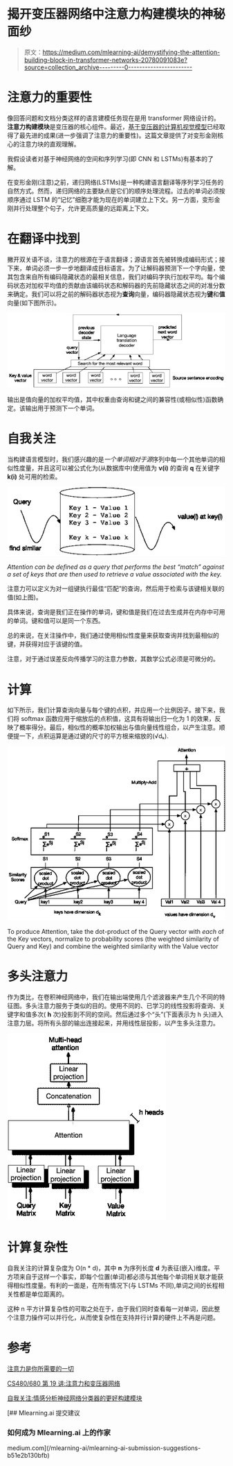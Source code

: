 # 揭开变压器网络中注意力构建模块的神秘面纱

> 原文：<https://medium.com/mlearning-ai/demystifying-the-attention-building-block-in-transformer-networks-20780091083e?source=collection_archive---------0----------------------->

# 注意力的重要性

像回答问题和文档分类这样的语言建模任务现在是用 transformer 网络设计的。**注意力构建模块**是变压器的核心组件。最近，[基于变压器的计算机视觉模型](https://arxiv.org/abs/2010.11929)已经取得了最先进的成果(进一步强调了注意力的重要性)。这篇文章提供了对变形金刚核心的注意力块的直观理解。

我假设读者对基于神经网络的空间和序列学习(即 CNN 和 LSTMs)有基本的了解。

在变形金刚(注意)之前，递归网络(LSTMs)是一种构建语言翻译等序列学习任务的自然方式。然而，递归网络的主要缺点是它们的顺序处理流程。过去的单词必须按顺序通过 LSTM 的“记忆”细胞才能为现在的单词建立上下文。另一方面，变形金刚并行处理整个句子，允许更高质量的远距离上下文。

# 在翻译中找到

撇开双关语不谈，注意力的根源在于语言翻译；源语言首先被转换成编码形式；接下来，单词必须一步一步地翻译成目标语言。为了让解码器预测下一个字向量，使其包含来自所有编码隐藏状态的最相关信息，我们对编码字执行加权平均。每个编码状态对加权平均值的贡献由该编码状态和解码器的先前隐藏状态之间的对准分数来确定。我们可以将之前的解码器状态视为**查询**向量，编码器隐藏状态视为**键**和**值**向量(如下图所示)。

![](img/95c61e54ac02edd32e3b7c8a328e3881.png)

输出是值向量的加权平均值，其中权重由查询和键之间的兼容性(或相似性)函数确定。该输出用于预测下一个单词。

# **自我关注**

当构建语言模型时，我们感兴趣的是*一个单词相对于源*序列中每一个其他单词的相似性度量，并且这可以被公式化为(从数据库中)使用值为 **v(i)** 的查询 **q** 在关键字 **k(i)** 处可用的检索。

![](img/3f1b5483ee9eacb3744fe51571b7d227.png)

*Attention can be defined as a query that performs the best “match” against a set of keys that are then used to retrieve a value associated with the key.*

注意力可以定义为对一组键执行最佳“匹配”的查询，然后用于检索与该键相关联的值(如上图)。

具体来说，查询是我们正在操作的单词，键和值是我们在过去生成并在内存中可用的单词。键和值可以是同一个东西。

总的来说，在关注操作中，我们通过使用相似性度量来获取查询并找到最相似的键，并获得对应于该键的值。

注意，对于通过误差反向传播学习的注意力参数，其数学公式必须是可微分的。

# 计算

如下所示，我们计算查询向量与每个键的点积，并应用一个比例因子。接下来，我们将 softmax 函数应用于缩放后的点积值，这具有将输出归一化为 1 的效果，反映了概率得分。最后，相似性的概率加权输出与值向量线性组合，以产生注意。顺便提一下，点积运算是通过键的尺寸的平方根来缩放的(√dₖ).

![](img/8cae22e51e1bec1ab7a3fc9a5af6d112.png)

To produce Attention, take the dot-product of the Query vector with *each* of the Key vectors, normalize to probability scores (the weighted similarity of Query and Key) and combine the weighted similarity with the Value vector

# 多头注意力

作为类比，在卷积神经网络中，我们在输出端使用几个滤波器来产生几个不同的特征图。多头注意力服务于类似的目的。使用不同的、已学习的线性投影将查询、关键字和值多次( **h** 次)投影到不同的空间。然后通过多个“头”(下面表示为 h 头)进入注意力层。将所有头部的输出连接起来，并用线性层投影，以产生多头注意力。

![](img/b1b8965f2836d35e28cdedc1f97516ea.png)

# 计算复杂性

自我关注的计算复杂度为 O(n * d)，其中 **n** 为序列长度 **d** 为表征(嵌入)维度。平方项来自于这样一个事实，即每个位置(单词)都必须与其他每个单词相关联才能获得相似性度量。有利的一面是，在所有情况下(与 LSTMs 不同),单词之间的长程相关性都是单位距离的。

这种 n 平方计算复杂性的可取之处在于，由于我们同时查看每一对单词，因此整个注意力操作可以并行化，从而使复杂性在支持并行计算的硬件上不再是问题。

# 参考

[注意力是你所需要的一切](https://arxiv.org/pdf/1706.03762.pdf)

[CS480/680 第 19 讲:注意力和变压器网络](https://www.youtube.com/watch?v=OyFJWRnt_AY)

[自我关注:情感分析神经网络分类器的更好构建模块](https://arxiv.org/pdf/1812.07860.pdf)

[](/mlearning-ai/mlearning-ai-submission-suggestions-b51e2b130bfb) [## Mlearning.ai 提交建议

### 如何成为 Mlearning.ai 上的作家

medium.com](/mlearning-ai/mlearning-ai-submission-suggestions-b51e2b130bfb)